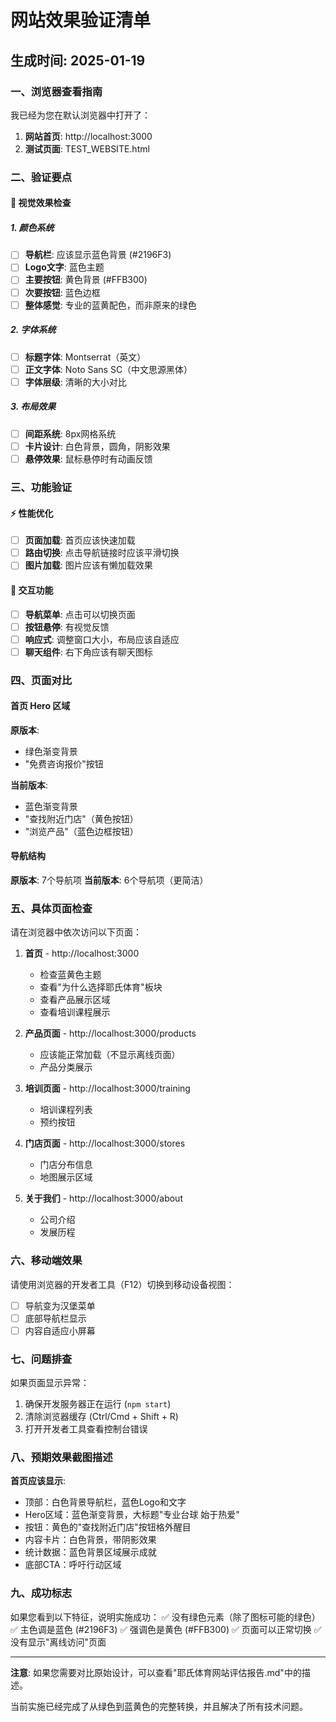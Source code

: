 # 网站效果验证清单

## 生成时间: 2025-01-19

### 一、浏览器查看指南

我已经为您在默认浏览器中打开了：
1. **网站首页**: http://localhost:3000
2. **测试页面**: TEST_WEBSITE.html

### 二、验证要点

#### 🎨 视觉效果检查

##### 1. 颜色系统
- [ ] **导航栏**: 应该显示蓝色背景 (#2196F3)
- [ ] **Logo文字**: 蓝色主题
- [ ] **主要按钮**: 黄色背景 (#FFB300)
- [ ] **次要按钮**: 蓝色边框
- [ ] **整体感觉**: 专业的蓝黄配色，而非原来的绿色

##### 2. 字体系统
- [ ] **标题字体**: Montserrat（英文）
- [ ] **正文字体**: Noto Sans SC（中文思源黑体）
- [ ] **字体层级**: 清晰的大小对比

##### 3. 布局效果
- [ ] **间距系统**: 8px网格系统
- [ ] **卡片设计**: 白色背景，圆角，阴影效果
- [ ] **悬停效果**: 鼠标悬停时有动画反馈

### 三、功能验证

#### ⚡ 性能优化
- [ ] **页面加载**: 首页应该快速加载
- [ ] **路由切换**: 点击导航链接时应该平滑切换
- [ ] **图片加载**: 图片应该有懒加载效果

#### 🔧 交互功能
- [ ] **导航菜单**: 点击可以切换页面
- [ ] **按钮悬停**: 有视觉反馈
- [ ] **响应式**: 调整窗口大小，布局应该自适应
- [ ] **聊天组件**: 右下角应该有聊天图标

### 四、页面对比

#### 首页 Hero 区域
**原版本**:
- 绿色渐变背景
- "免费咨询报价"按钮

**当前版本**:
- 蓝色渐变背景
- "查找附近门店"（黄色按钮）
- "浏览产品"（蓝色边框按钮）

#### 导航结构
**原版本**: 7个导航项
**当前版本**: 6个导航项（更简洁）

### 五、具体页面检查

请在浏览器中依次访问以下页面：

1. **首页** - http://localhost:3000
   - 检查蓝黄色主题
   - 查看"为什么选择耶氏体育"板块
   - 查看产品展示区域
   - 查看培训课程展示

2. **产品页面** - http://localhost:3000/products
   - 应该能正常加载（不显示离线页面）
   - 产品分类展示

3. **培训页面** - http://localhost:3000/training
   - 培训课程列表
   - 预约按钮

4. **门店页面** - http://localhost:3000/stores
   - 门店分布信息
   - 地图展示区域

5. **关于我们** - http://localhost:3000/about
   - 公司介绍
   - 发展历程

### 六、移动端效果

请使用浏览器的开发者工具（F12）切换到移动设备视图：
- [ ] 导航变为汉堡菜单
- [ ] 底部导航栏显示
- [ ] 内容自适应小屏幕

### 七、问题排查

如果页面显示异常：
1. 确保开发服务器正在运行 (`npm start`)
2. 清除浏览器缓存 (Ctrl/Cmd + Shift + R)
3. 打开开发者工具查看控制台错误

### 八、预期效果截图描述

**首页应该显示**:
- 顶部：白色背景导航栏，蓝色Logo和文字
- Hero区域：蓝色渐变背景，大标题"专业台球 始于热爱"
- 按钮：黄色的"查找附近门店"按钮格外醒目
- 内容卡片：白色背景，带阴影效果
- 统计数据：蓝色背景区域展示成就
- 底部CTA：呼吁行动区域

### 九、成功标志

如果您看到以下特征，说明实施成功：
✅ 没有绿色元素（除了图标可能的绿色）
✅ 主色调是蓝色 (#2196F3)
✅ 强调色是黄色 (#FFB300)
✅ 页面可以正常切换
✅ 没有显示"离线访问"页面

---

**注意**: 如果您需要对比原始设计，可以查看"耶氏体育网站评估报告.md"中的描述。

当前实施已经完成了从绿色到蓝黄色的完整转换，并且解决了所有技术问题。
